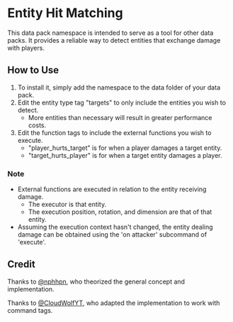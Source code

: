 # Entity Hit Matching
This data pack namespace is intended to serve as a tool for other data packs.
It provides a reliable way to detect entities that exchange damage with players.

## How to Use
1. To install it, simply add the namespace to the data folder of your data pack.
2. Edit the entity type tag "targets" to only include the entities you wish to detect.
    * More entities than necessary will result in greater performance costs.
3. Edit the function tags to include the external functions you wish to execute.
    * "player_hurts_target" is for when a player damages a target entity.
    * "target_hurts_player" is for when a target entity damages a player.
### Note
* External functions are executed in relation to the entity receiving damage.
    * The executor is that entity.
    * The execution position, rotation, and dimension are that of that entity.
* Assuming the execution context hasn't changed, the entity dealing damage can be obtained using the 'on attacker' subcommand of 'execute'.

## Credit
Thanks to [@nphhpn](https://github.com/nphhpn), who theorized the general concept and implementation.

Thanks to [@CloudWolfYT](https://github.com/CloudWolfYT), who adapted the implementation to work with command tags.
